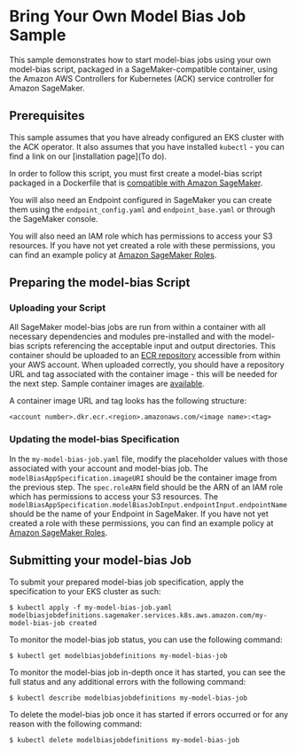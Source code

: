 # Bring Your Own Model Bias Job Sample

This sample demonstrates how to start model-bias jobs using your own model-bias script, packaged in a SageMaker-compatible container, using the Amazon AWS Controllers for Kubernetes (ACK) service controller for Amazon SageMaker.                     

## Prerequisites

This sample assumes that you have already configured an EKS cluster with the ACK operator. It also assumes that you have installed `kubectl` - you can find a link on our [installation page](To do).

In order to follow this script, you must first create a model-bias script packaged in a Dockerfile that is [compatible with Amazon SageMaker](https://docs.aws.amazon.com/sagemaker/latest/dg/amazon-sagemaker-containers.html).

You will also need an Endpoint configured in SageMaker you can create them using the `endpoint_config.yaml` and `endpoint_base.yaml` or through the SageMaker console.

You will also need an IAM role which has permissions to access your S3 resources. If you have not yet created a role with these permissions, you can find an example policy at [Amazon SageMaker Roles](https://docs.aws.amazon.com/sagemaker/latest/dg/sagemaker-roles.html#sagemaker-roles-createtrainingjob-perms).

## Preparing the model-bias Script

### Uploading your Script

All SageMaker model-bias jobs are run from within a container with all necessary dependencies and modules pre-installed and with the model-bias scripts referencing the acceptable input and output directories. This container should be uploaded to an [ECR repository](https://aws.amazon.com/ecr/) accessible from within your AWS account. When uploaded correctly, you should have a repository URL and tag associated with the container image - this will be needed for the next step. Sample container images are [available](https://docs.aws.amazon.com/sagemaker/latest/dg/sagemaker-algo-docker-registry-paths.html).


A container image URL and tag looks has the following structure:
```
<account number>.dkr.ecr.<region>.amazonaws.com/<image name>:<tag>
```

### Updating the model-bias Specification

In the `my-model-bias-job.yaml` file, modify the placeholder values with those associated with your account and model-bias job. The `modelBiasAppSpecification.imageURI` should be the container image from the previous step. The `spec.roleARN` field should be the ARN of an IAM role which has permissions to access your S3 resources. The `modelBiasAppSpecification.modelBiasJobInput.endpointInput.endpointName` should be the name of your Endpoint in SageMaker. If you have not yet created a role with these permissions, you can find an example policy at [Amazon SageMaker Roles](https://docs.aws.amazon.com/sagemaker/latest/dg/sagemaker-roles.html#sagemaker-roles-createmodel-biasjob-perms).

## Submitting your model-bias Job

To submit your prepared model-bias job specification, apply the specification to your EKS cluster as such:
```
$ kubectl apply -f my-model-bias-job.yaml
modelbiasjobdefinitions.sagemaker.services.k8s.aws.amazon.com/my-model-bias-job created
```

To monitor the model-bias job status, you can use the following command:
```
$ kubectl get modelbiasjobdefinitions my-model-bias-job
```

To monitor the model-bias job in-depth once it has started, you can see the full status and any additional errors with the following command:
```
$ kubectl describe modelbiasjobdefinitions my-model-bias-job
```

To delete the model-bias job once it has started if errors occurred or for any reason with the following command:
```
$ kubectl delete modelbiasjobdefinitions my-model-bias-job
```
